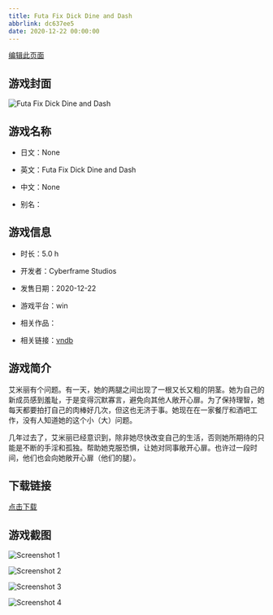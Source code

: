 ```yaml
---
title: Futa Fix Dick Dine and Dash
abbrlink: dc637ee5
date: 2020-12-22 00:00:00
---
```

[编辑此页面](https://github.com/ACG-3/ADV3-source/blob/main/source/_posts/Futa%20Fix%20Dick%20Dine%20and%20Dash.md)

## 游戏封面

![Futa Fix Dick Dine and Dash](https://pan.timero.xyz/d/onedrive/img_lib_001/Futa%20Fix%20Dick%20Dine%20and%20Dash_cover.avif)


## 游戏名称

- 日文：None
- 英文：Futa Fix Dick Dine and Dash
- 中文：None

- 别名：


## 游戏信息

- 时长：5.0 h
- 开发者：Cyberframe Studios
- 发售日期：2020-12-22
- 游戏平台：win
- 相关作品：

- 相关链接：[vndb](https://vndb.org/v29897)


## 游戏简介

艾米丽有个问题。有一天，她的两腿之间出现了一根又长又粗的阴茎。她为自己的新成员感到羞耻，于是变得沉默寡言，避免向其他人敞开心扉。为了保持理智，她每天都要拍打自己的肉棒好几次，但这也无济于事。她现在在一家餐厅和酒吧工作，没有人知道她的这个小（大）问题。

几年过去了，艾米丽已经意识到，除非她尽快改变自己的生活，否则她所期待的只能是不断的手淫和孤独。帮助她克服恐惧，让她对同事敞开心扉。也许过一段时间，他们也会向她敞开心扉（他们的腿）。




## 下载链接

[点击下载](https://pan.timero.xyz/onedrive/adv_lib_001/Futa%20Fix%20Dick%20Dine%20and%20Dash)


## 游戏截图


![Screenshot 1](https://pan.timero.xyz/d/onedrive/img_lib_001/Futa%20Fix%20Dick%20Dine%20and%20Dash_Screenshot_1.avif)

![Screenshot 2](https://pan.timero.xyz/d/onedrive/img_lib_001/Futa%20Fix%20Dick%20Dine%20and%20Dash_Screenshot_2.avif)

![Screenshot 3](https://pan.timero.xyz/d/onedrive/img_lib_001/Futa%20Fix%20Dick%20Dine%20and%20Dash_Screenshot_3.avif)

![Screenshot 4](https://pan.timero.xyz/d/onedrive/img_lib_001/Futa%20Fix%20Dick%20Dine%20and%20Dash_Screenshot_4.avif)

